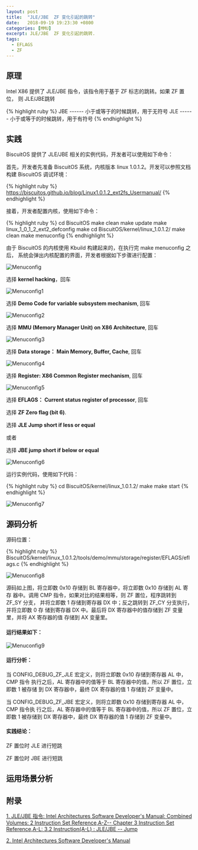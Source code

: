 ```yaml
---
layout: post
title:  "JLE/JBE  ZF 变化引起的跳转"
date:   2018-09-19 19:23:30 +0800
categories: [MMU]
excerpt: JLE/JBE  ZF 变化引起的跳转.
tags:
  - EFLAGS
  - ZF
---
```


## 原理

Intel X86 提供了 JLE/JBE 指令，该指令用于基于 ZF 标志的跳转。如果 ZF 置位，
则 JLE/JBE跳转

{% highlight ruby %}
JBE    ------ 小于或等于的时候跳转，用于无符号
JLE    ------ 小于或等于的时候跳转，用于有符号
{% endhighlight %}

## 实践

BiscuitOS 提供了 JLE/JBE 相关的实例代码，开发者可以使用如下命令：

首先，开发者先准备 BiscuitOS 系统，内核版本 linux 1.0.1.2。开发可以参照文档
构建 BiscuitOS 调试环境：

{% highlight ruby %}
https://biscuitos.github.io/blog/Linux1.0.1.2_ext2fs_Usermanual/
{% endhighlight %}


接着，开发者配置内核，使用如下命令：

{% highlight ruby %}
cd BiscuitOS
make clean
make update
make linux_1_0_1_2_ext2_defconfig
make
cd BiscuitOS/kernel/linux_1.0.1.2/
make clean
make menuconfig
{% endhighlight %}

由于 BiscuitOS 的内核使用 Kbuild 构建起来的，在执行完 make menuconfig 之后，
系统会弹出内核配置的界面，开发者根据如下步骤进行配置：

![Menuconfig](https://raw.githubusercontent.com/EmulateSpace/PictureSet/master/BiscuitOS/kernel/MMU000003.png)

选择 **kernel hacking**，回车

![Menuconfig1](https://raw.githubusercontent.com/EmulateSpace/PictureSet/master/BiscuitOS/kernel/MMU000004.png)

选择 **Demo Code for variable subsystem mechanism**, 回车

![Menuconfig2](https://raw.githubusercontent.com/EmulateSpace/PictureSet/master/BiscuitOS/kernel/MMU000005.png)

选择 **MMU (Memory Manager Unit) on X86 Architecture**, 回车

![Menuconfig3](https://raw.githubusercontent.com/EmulateSpace/PictureSet/master/BiscuitOS/kernel/MMU000006.png)

选择 **Data storage： Main  Memory, Buffer, Cache**, 回车

![Menuconfig4](https://raw.githubusercontent.com/EmulateSpace/PictureSet/master/BiscuitOS/kernel/MMU000007.png)

选择 **Register: X86 Common Register mechanism**, 回车

![Menuconfig5](https://raw.githubusercontent.com/EmulateSpace/PictureSet/master/BiscuitOS/kernel/MMU000008.png)

选择 **EFLAGS： Current status register of processor**, 回车

选择 **ZF Zero flag (bit 6)**.

选择 **JLE    Jump short if less or equal**

或者

选择 **JBE  jump short if below or equal**

![Menuconfig6](https://raw.githubusercontent.com/EmulateSpace/PictureSet/master/BiscuitOS/kernel/MMU000334.png)

运行实例代码，使用如下代码：

{% highlight ruby %}
cd BiscuitOS/kernel/linux_1.0.1.2/
make 
make start
{% endhighlight %}

![Menuconfig7](https://raw.githubusercontent.com/EmulateSpace/PictureSet/master/BiscuitOS/kernel/MMU000335.png)

## 源码分析

源码位置：

{% highlight ruby %}
BiscuitOS/kernel/linux_1.0.1.2/tools/demo/mmu/storage/register/EFLAGS/eflags.c
{% endhighlight %}

![Menuconfig8](https://raw.githubusercontent.com/EmulateSpace/PictureSet/master/BiscuitOS/kernel/MMU000336.png)

源码如上图，将立即数 0x10 存储到 BL 寄存器中，将立即数 0x10 存储到 AL 寄存
器中。调用 CMP 指令，如果对比的结果相等，则 ZF 置位，程序跳转到 ZF_SY 分支，
并将立即数 1 存储到寄存器 DX 中；反之跳转到 ZF_CY 分支执行，并将立即数 0 存
储到寄存器 DX 中。最后将 DX 寄存器中的值存储到 ZF 变量里，并将 AX 寄存器的值
存储到 AX 变量里。

#### 运行结果如下：

![Menuconfig9](https://raw.githubusercontent.com/EmulateSpace/PictureSet/master/BiscuitOS/kernel/MMU000337.png)

#### 运行分析：

当 CONFIG_DEBUG_ZF_JLE 宏定义，则将立即数 0x10 存储到寄存器 AL 中，CMP 指令
执行之后，AL 寄存器中的值等于 BL 寄存器中的值，所以 ZF 置位，立即数 1 被存储
到 DX 寄存器中，最终 DX 寄存器的值 1 存储到 ZF 变量中。

当 CONFIG_DEBUG_ZF_JBE 宏定义，则将立即数 0x10 存储到寄存器 AL 中，CMP 指令执
行之后，AL 寄存器中的值等于 BL 寄存器中的值，所以 ZF 置位，立即数 1 被存储到 
DX 寄存器中，最终 DX 寄存器的值 1 存储到 ZF 变量中。

#### 实践结论：

ZF 置位时 JLE 进行短跳

ZF 置位时 JBE 进行短跳

## 运用场景分析

## 附录

[1. JLE/JBE 指令: Intel Architectures Software Developer's Manual: Combined Volumes: 2 Instruction Set Reference,A-Z-- Chapter 3 Instruction Set Reference,A-L: 3.2 Instruction(A-L) : JLE/JBE -- Jump](https://software.intel.com/en-us/articles/intel-sdm)

[2. Intel Architectures Software Developer's Manual](https://github.com/BiscuitOS/Documentation/blob/master/Datasheet/Intel-IA32_DevelopmentManual.pdf)
